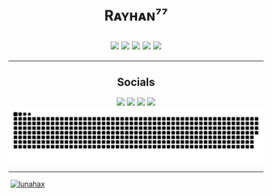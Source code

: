 <h1 align="center">
    Rᴀʏʜᴀɴ⁷⁷
</h1>

<h2 align="center">
<a href="https://github.com/Lunahax"><img src="https://img.shields.io/badge/javascript-303030?style=for-the-badge&logo=javascript&logoColor=white"></a>
<a href="https://github.com/Lunahax"><img src="https://img.shields.io/badge/python-303030?style=for-the-badge&logo=python&logoColor=white"></a>
<a href="https://github.com/Lunahax"><img src="https://img.shields.io/badge/c++-303030?style=for-the-badge&logo=c%2B%2B&logoColor=white"></a>
<a href="https://github.com/Lunahax"><img src="https://img.shields.io/badge/html-303030?style=for-the-badge&logo=html5&logoColor=white"></a>
<a href="https://github.com/Lunahax"><img src="https://img.shields.io/badge/css-303030?style=for-the-badge&logo=css3&logoColor=white"></a>
</h2>

---

<h2 align="center">
    Socials
</h2>

<p align="center">
<a href="https://github.com/Lunahax"><img src="https://img.shields.io/badge/Lunahax-303030?style=for-the-badge&logo=github&logoColor=white"></a>
<a href="https://discord.gg/EZT7CbGkdB"><img src="https://img.shields.io/badge/Alune-303030?style=for-the-badge&logo=discord&logoColor=white"></a>
<a href="https://twitch.tv/asg_lunatic"><img src="https://img.shields.io/badge/asg__lunatic-303030?style=for-the-badge&logo=twitch&logoColor=white"></a>
<a href="https://github.com/Lunahax"><img src="https://img.shields.io/badge/LunaR-303030?style=for-the-badge&logo=valorant&logoColor=white"></a>
<a href="https://github.com/Lunahax"><img src="https://github.com/Lunahax/Lunahax/blob/output/github-contribution-grid-snake.svg"></a>
</p>

---

<p>&nbsp;<a href="https://github.com/Lunahax/"><img align="center" src="https://github-readme-stats.vercel.app/api?username=lunahax&show_icons=true&locale=en" alt="lunahax" /></a></p>
